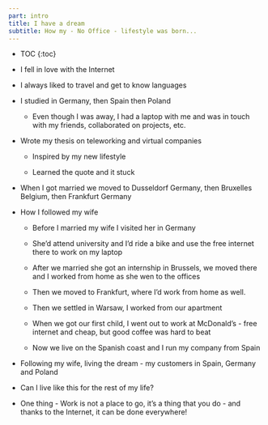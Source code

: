 ```yaml
---
part: intro
title: I have a dream
subtitle: How my - No Office - lifestyle was born...
---
```


* TOC
{:toc}


- I fell in love with the Internet

- I always liked to travel and get to know languages

- I studied in Germany, then Spain then Poland

	- Even though I was away, I had a laptop with me and was in touch with my friends, collaborated on projects, etc.

- Wrote my thesis on teleworking and virtual companies

	- Inspired by my new lifestyle

	- Learned the quote and it stuck

- When I got married we moved to Dusseldorf Germany, then Bruxelles Belgium, then Frankfurt Germany

- How I followed my wife

	- Before I married my wife I visited her in Germany

	- She’d attend university and I’d ride a bike and use the free internet there to work on my laptop

	- After we married she got an internship in Brussels, we moved there and I worked from home as she wen to the offices

	- Then we moved to Frankfurt, where I’d work from home as well.

	- Then we settled in Warsaw, I worked from our apartment

	- When we got our first child, I went out to work at McDonald’s -  free internet and cheap, but good coffee was hard to beat

	- Now we live on the Spanish coast and I run my company from Spain

- Following my wife, living the dream - my customers in Spain, Germany and Poland

- Can I live like this for the rest of my life?

- One thing - Work is not a place to go, it’s a thing that you do - and thanks to the Internet, it can be done everywhere!
